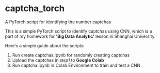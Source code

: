 # captcha_torch
A PyTorch script for identifying the number captchas

This is a simple PyTorch script to identify captchas using CNN, which is a part of my homework for **'Big Data Analytic'** lesson in Shanghai University.

Here's a simple guide about the scripts:</br>
1. Run create captchas.ipynb for randomly creating captchas</br>
2. Upload the captchas in *step1* to **Google Colab**</br>
3. Run captcha.ipynb in Colab Environment to train and test a CNN</br>
